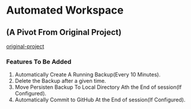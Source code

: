 # Automated Workspace
## (A Pivot From Original Project)

[original-project](https://github.com/FalseG0d/DjangoPractice/tree/master/DjangoCustomerMgmt)

### Features To Be Added

1. Automatically Create A Running Backup(Every 10 Minutes).
2. Delete the Backup after a given time.
3. Move Persisten Backup To Local Directory Ath the End of session(If Configured).
4. Automatically Commit to GitHub At the End of session(If Configured).